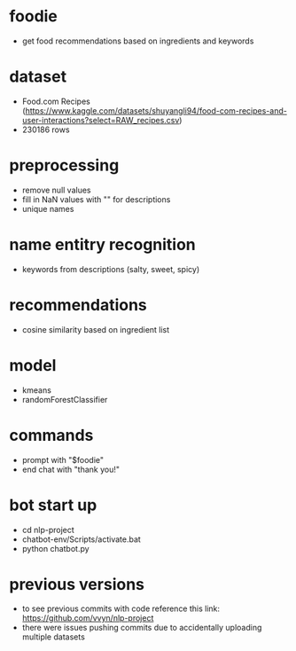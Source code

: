 # foodie
- get food recommendations based on ingredients and keywords

# dataset
- Food.com Recipes (https://www.kaggle.com/datasets/shuyangli94/food-com-recipes-and-user-interactions?select=RAW_recipes.csv)
- 230186 rows

# preprocessing
- remove null values
- fill in NaN values with "" for descriptions
- unique names
  
# name entitry recognition
- keywords from descriptions (salty, sweet, spicy)

# recommendations
- cosine similarity based on ingredient list

# model
- kmeans
- randomForestClassifier

# commands
- prompt with "$foodie"
- end chat with "thank you!"

# bot start up
- cd nlp-project
- chatbot-env/Scripts/activate.bat
- python chatbot.py

# previous versions
- to see previous commits with code reference this link: https://github.com/vvyn/nlp-project
- there were issues pushing commits due to accidentally uploading multiple datasets

